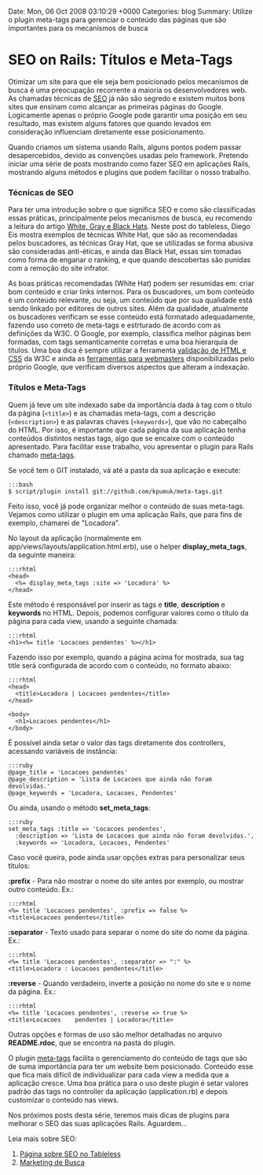 Date: Mon, 06 Oct 2008 03:10:29 +0000
Categories: blog
Summary: Utilize o plugin meta-tags para gerenciar o conteúdo das páginas que são importantes para os mecanismos de busca


# SEO on Rails: Títulos e Meta-Tags

Otimizar um site para que ele seja bem posicionado pelos mecanismos de busca é uma preocupação recorrente a maioria os desenvolvedores web. As chamadas técnicas de [SEO][1] já não são segredo e existem muitos bons sites que ensinam como alcançar as primeiras páginas do Google. Logicamente apenas o próprio Google pode garantir uma posição em seu resultado, mas existem alguns fatores que quando levados em consideração influenciam diretamente esse posicionamento. 

Quando criamos um sistema usando Rails, alguns pontos podem passar desapercebidos, devido as convenções usadas pelo framework. Pretendo iniciar uma série de posts mostrando como fazer SEO em aplicações Rails, mostrando alguns métodos e plugins que podem facilitar o nosso trabalho.

### Técnicas de SEO

Para ter uma introdução sobre o que significa SEO e como são classificadas essas práticas, principalmente pelos mecanismos de busca, eu recomendo a leitura do artigo [White, Gray e Black Hats][2]. Neste post do tableless, Diego Eis mostra exemplos de técnicas White Hat, que são as recomendadas pelos buscadores, as técnicas Gray Hat, que se utilizadas se forma abusiva são consideradas anti-éticas, e ainda das Black Hat, essas sim tomadas como forma de enganar o ranking, e que quando descobertas são punidas com a remoção do site infrator.

As boas práticas recomendadas (White Hat) podem ser resumidas em: criar bom conteúdo e criar links internos. Para os buscadores, um bom conteúdo é um conteúdo relevante, ou seja, um conteúdo que por sua qualidade está sendo linkado por editores de outros sites. Além da qualidade, atualmente os buscadores verificam se esse conteúdo está formatado adequadamente, fazendo uso correto de meta-tags e estrturado de acordo com as definições da W3C. O Google, por exemplo, classifica melhor páginas bem formadas, com tags semanticamente corretas e uma boa hierarquia de títulos. Uma boa dica é sempre utilizar a ferramenta [validação de HTML e CSS][3] da W3C e ainda as [ferramentas para webmasters][4] disponibilizadas pelo próprio Google, que verificam diversos aspectos que alteram a indexação. 

### Títulos e Meta-Tags

Quem já teve um site indexado sabe da importância dada à tag com o título da página (`<title>`) e as chamadas meta-tags, com a descrição (`<description>`) e as palavras chaves (`<keywords>`), que vão no cabeçalho do HTML. Por isso, é importante que cada página da sua aplicação tenha conteúdos distintos nestas tags, algo que se encaixe com o conteúdo apresentado. Para facilitar esse trabalho, vou apresentar o plugin para Rails chamado [meta-tags][5].

Se você tem o GIT instalado, vá até a pasta da sua aplicação e execute:

    :::bash
    $ script/plugin install git://github.com/kpumuk/meta-tags.git

Feito isso, você já pode organizar melhor o conteúdo de suas meta-tags. Vejamos como utilizar o plugin em uma aplicação Rails, que para fins de exemplo, chamarei de "Locadora".

No layout da aplicação (normalmente em app/views/layouts/application.html.erb), 
use o helper **display_meta_tags**, da seguinte maneira:

    :::rhtml
    <head>
      <%= display_meta_tags :site => 'Locadora' %>
    </head>


Este método é responsável por inserir as tags e **title**, **description** e **keywords** no HTML. Depois, podemos configurar valores como o título da página para cada view, usando a seguinte chamada:

    :::rhtml
    <h1><%= title 'Locacoes pendentes' %></h1>


Fazendo isso por exemplo, quando a página acima for mostrada, sua tag title será configurada de acordo com o conteúdo, no formato abaixo:

    :::rhtml
    <head>
      <title>Locadora | Locacoes pendentes</title>
    </head>

    <body>
      <h1>Locacoes pendentes</h1>
    </body>


É possível ainda setar o valor das tags diretamente dos controllers, acessando variáveis de instância:

    :::ruby
    @page_title = 'Locacoes pendentes'
    @page_description = 'Lista de Locacoes que ainda não foram devolvidas.'
    @page_keywords = 'Locadora, Locacoes, Pendentes'


Ou ainda, usando o método **set_meta_tags**:

    :::ruby
    set_meta_tags :title => 'Locacoes pendentes',
      :description => 'Lista de Locacoes que ainda não foram devolvidas.',
      :keywords => 'Locadora, Locacoes, Pendentes'


Caso você queira, pode ainda usar opções extras para personalizar seus títulos: 

**:prefix** - Para não mostrar o nome do site antes por exemplo, ou mostrar 
outro conteúdo. Ex.: 

    :::rhtml
    <%= title 'Locacoes pendentes', :prefix => false %>
    <title>Locacoes pendentes</title>

**:separator** - Texto usado para separar o nome do site do nome da página. Ex.: 

    :::rhtml
    <%= title 'Locacoes pendentes', :separator => ":" %>
    <title>Locadora : Locacoes pendentes</title>

**:reverse** - Quando verdadeiro, inverte a posição no nome do site e o nome 
da página. Ex.: 

    :::rhtml
    <%= title 'Locacoes pendentes', :reverse => true %> 
    <title>Locacoes    pendentes | Locadora</title>

Outras opções e formas de uso são melhor detalhadas no arquivo **README.rdoc**, que se encontra na pasta do plugin.

O plugin [meta-tags][5] facilita o gerenciamento do conteúdo de tags que são de suma importância para ter um website bem posicionado. Conteúdo esse que fica mais difícil de individualizar para cada view a medida que a aplicação cresce. Uma boa prática para o uso deste plugin é setar valores padrão das tags no controller da aplicação (application.rb) e depois customizar o conteúdo nas views.

Nos próximos posts desta série, teremos mais dicas de plugins para melhorar o SEO das suas aplicações Rails. Aguardem...

Leia mais sobre SEO:

1. [Página sobre SEO no Tableless][6]
2. [Marketing de Busca][1]



[1]: http://www.marketingdebusca.com.br/seo/
[2]: http://www.tableless.com.br/white-gray-e-black-hats
[3]: http://validator.w3.org/
[4]: http://www.google.com/webmasters/
[5]: http://github.com/kpumuk/meta-tags
[6]: http://www.tableless.com.br/seo

